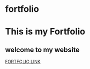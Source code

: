 # fortfolio
<h1> This is my Fortfolio</h1>
<h2>welcome to my website</h2>
<a href="https://github.com/duraisamy-git/fortfolio.git">FORTFOLIO LINK</a>
